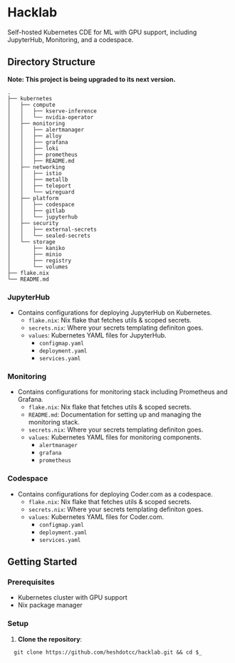 # Hacklab

Self-hosted Kubernetes CDE for ML with GPU support, including JupyterHub, Monitoring, and a codespace.

## Directory Structure

**Note: This project is being upgraded to its next version.**

```
.
├── kubernetes
│   ├── compute
│   │   ├── kserve-inference
│   │   └── nvidia-operator
│   ├── monitoring
│   │   ├── alertmanager
│   │   ├── alloy
│   │   ├── grafana
│   │   ├── loki
│   │   ├── prometheus
│   │   ├── README.md
│   ├── networking
│   │   ├── istio
│   │   ├── metallb
│   │   ├── teleport
│   │   └── wireguard
│   ├── platform
│   │   ├── codespace
│   │   ├── gitlab
│   │   └── jupyterhub
│   ├── security
│   │   ├── external-secrets
│   │   └── sealed-secrets
│   └── storage
│       ├── kaniko
│       ├── minio
│       ├── registry
│       └── volumes
├── flake.nix
└── README.md
```
### JupyterHub
- Contains configurations for deploying JupyterHub on Kubernetes.
  - `flake.nix`: Nix flake that fetches utils & scoped secrets.
  - `secrets.nix`: Where your secrets templating definiton goes.
  - `values`: Kubernetes YAML files for JupyterHub.
    - `configmap.yaml`
    - `deployment.yaml`
    - `services.yaml`

### Monitoring
- Contains configurations for monitoring stack including Prometheus and Grafana.
  - `flake.nix`: Nix flake that fetches utils & scoped secrets.
  - `README.md`: Documentation for setting up and managing the monitoring stack.
  - `secrets.nix`: Where your secrets templating definiton goes.
  - `values`: Kubernetes YAML files for monitoring components.
    - `alertmanager`
    - `grafana`
    - `prometheus`

### Codespace
- Contains configurations for deploying Coder.com as a codespace.
  - `flake.nix`: Nix flake that fetches utils & scoped secrets.
  - `secrets.nix`: Where your secrets templating definiton goes.
  - `values`: Kubernetes YAML files for Coder.com.
    - `configmap.yaml`
    - `deployment.yaml`
    - `services.yaml`

## Getting Started

### Prerequisites

- Kubernetes cluster with GPU support
- Nix package manager

### Setup

1. **Clone the repository**:
```
  git clone https://github.com/heshdotcc/hacklab.git && cd $_
```
